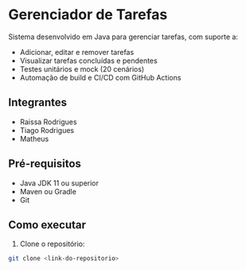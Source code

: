 # Gerenciador de Tarefas

Sistema desenvolvido em Java para gerenciar tarefas, com suporte a:
- Adicionar, editar e remover tarefas
- Visualizar tarefas concluídas e pendentes
- Testes unitários e mock (20 cenários)
- Automação de build e CI/CD com GitHub Actions

## Integrantes
- Raissa Rodrigues
- Tiago Rodrigues
- Matheus

## Pré-requisitos
- Java JDK 11 ou superior
- Maven ou Gradle
- Git

## Como executar
1. Clone o repositório:
```bash
git clone <link-do-repositorio>
